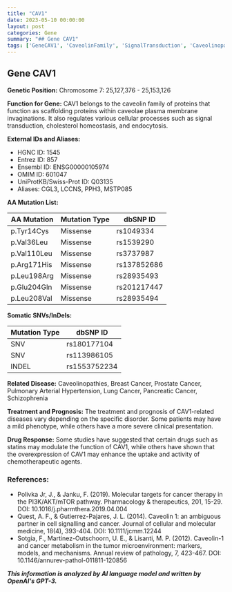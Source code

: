 ```yaml
---
title: "CAV1"
date: 2023-05-10 00:00:00
layout: post
categories: Gene
summary: "## Gene CAV1"
tags: ['GeneCAV1', 'CaveolinFamily', 'SignalTransduction', 'Caveolinopathies', 'BreastCancer', 'ProstateCancer', 'PulmonaryArterialHypertension', 'Chemotherapy']
---
```


## Gene CAV1

**Genetic Position:** Chromosome 7: 25,127,376 - 25,153,126 

**Function for Gene:** CAV1 belongs to the caveolin family of proteins that function as scaffolding proteins within caveolae plasma membrane invaginations. It also regulates various cellular processes such as signal transduction, cholesterol homeostasis, and endocytosis.

**External IDs and Aliases:**
- HGNC ID: 1545
- Entrez ID: 857
- Ensembl ID: ENSG00000105974
- OMIM ID: 601047
- UniProtKB/Swiss-Prot ID: Q03135
- Aliases: CGL3, LCCNS, PPH3, MSTP085

**AA Mutation List:**

|AA Mutation|Mutation Type|dbSNP ID|
|-----------|-------------|--------|
|p.Tyr14Cys|Missense|rs1049334|
|p.Val36Leu|Missense|rs1539290|
|p.Val110Leu|Missense|rs3737987|
|p.Arg171His|Missense|rs137852686|
|p.Leu198Arg|Missense|rs28935493|
|p.Glu204Gln|Missense|rs201217447|
|p.Leu208Val|Missense|rs28935494|

**Somatic SNVs/InDels:**

|Mutation Type|dbSNP ID|
|-------------|--------|
|SNV|rs180177104|
|SNV|rs113986105|
|INDEL|rs1553752234|

**Related Disease:** Caveolinopathies, Breast Cancer, Prostate Cancer, Pulmonary Arterial Hypertension, Lung Cancer, Pancreatic Cancer, Schizophrenia

**Treatment and Prognosis:** The treatment and prognosis of CAV1-related diseases vary depending on the specific disorder. Some patients may have a mild phenotype, while others have a more severe clinical presentation.

**Drug Response:** Some studies have suggested that certain drugs such as statins may modulate the function of CAV1, while others have shown that the overexpression of CAV1 may enhance the uptake and activity of chemotherapeutic agents.

### References:

- Polivka Jr, J., & Janku, F. (2019). Molecular targets for cancer therapy in the PI3K/AKT/mTOR pathway. Pharmacology & therapeutics, 201, 15-29. DOI: 10.1016/j.pharmthera.2019.04.004
- Quest, A. F., & Gutierrez-Pajares, J. L. (2014). Caveolin 1: an ambiguous partner in cell signalling and cancer. Journal of cellular and molecular medicine, 18(4), 393-404. DOI: 10.1111/jcmm.12244
- Sotgia, F., Martinez-Outschoorn, U. E., & Lisanti, M. P. (2012). Caveolin-1 and cancer metabolism in the tumor microenvironment: markers, models, and mechanisms. Annual review of pathology, 7, 423-467. DOI: 10.1146/annurev-pathol-011811-120856

**_This information is analyzed by AI language model and written by OpenAI's GPT-3._**